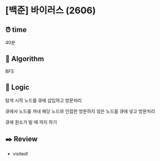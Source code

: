 # [백준] 바이러스 (2606)
## ⏰ time
40분

## 📌 Algorithm
BFS

## 📍 Logic
탐색 시작 노드를 큐에 삽입하고 방문처리

큐에서 노드를 꺼내 해당 노드와 인접한 방문하지 않은 노드를 큐에 넣고 방문처리

큐에 원소가 빌 때 까지 하기

## ✒️ Review
- visited!
